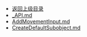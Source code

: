 - [返回上级目录](../)
- [_API.md](计算机/游戏/UE/UE知识积累/API/_API.md)
- [AddMovementInput.md](计算机/游戏/UE/UE知识积累/API/AddMovementInput.md)
- [CreateDefaultSubobject.md](计算机/游戏/UE/UE知识积累/API/CreateDefaultSubobject.md)